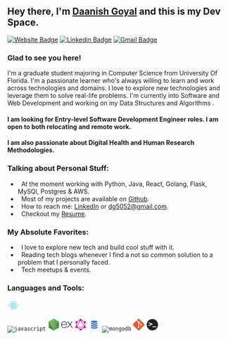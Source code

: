
## Hey there, I'm [Daanish Goyal](https://daanishgoyal.com) and this is my Dev Space.


[![Website Badge](https://img.shields.io/badge/website-000000?style=for-the-badge&logo=About.me&logoColor=white&link=https://daanishgoyal.com)](https://daanishgoyal.com)
[![Linkedin Badge](https://img.shields.io/badge/LinkedIn-0077B5?style=for-the-badge&logo=linkedin&logoColor=white)](https://linkedin.com/in/daanishgoyal)
[![Gmail Badge](https://img.shields.io/badge/Gmail-D14836?style=for-the-badge&logo=gmail&logoColor=white&link=mailto:dg5052@gmail.com)](mailto:dg5052@gmail.com)

### Glad to see you here! 

I'm a graduate student majoring in Computer Science from University Of Florida. I'm a passionate learner who's always willing to learn and work across technologies and domains. I love to explore new technologies and leverage them to solve real-life problems. I'm currently into Software and Web Development and working on my Data Structures and Algorithms .

#### I am looking for Entry-level Software Development Engineer roles. I am open to both relocating and remote work.




#### I am also passionate about Digital Health and Human Research Methodologies. 




### Talking about Personal Stuff:

- &nbsp; At the moment working with Python, Java, React, Golang, Flask, MySQl, Postgres & AWS.
- &nbsp; Most of my projects are available on [Github](https://github.com/daanishgoyal).
- &nbsp; How to reach me: [LinkedIn](https://linkedin.com/in/daanishgoyal) or dg5052@gmail.com.
- &nbsp; Checkout my [Resume](https://github.com/daanishgoyal/daanishgoyal/blob/master/DaanishgoyalResume.pdf).
### My Absolute Favorites:

- &nbsp; I love to explore new tech and build cool stuff with it.
- &nbsp; Reading tech blogs whenever I find a not so common solution to a problem that I personally faced.
- &nbsp; Tech meetups & events.

### Languages and Tools:

<code><img height="27" src="https://raw.githubusercontent.com/github/explore/80688e429a7d4ef2fca1e82350fe8e3517d3494d/topics/react/react.png" alt="react"></code>

<code><img height="27" src="https://user-images.githubusercontent.com/50735025/111870008-26005880-89a8-11eb-9da3-09faf8c80f9e.png" alt="javascript"></code>
<code><img height="27" src="https://raw.githubusercontent.com/github/explore/80688e429a7d4ef2fca1e82350fe8e3517d3494d/topics/nodejs/nodejs.png" alt="nodejs"></code>
<code><img height="27" src="https://raw.githubusercontent.com/devicons/devicon/master/icons/express/express-original.svg" alt="expressjs"></code>
<code><img height="27" src="https://raw.githubusercontent.com/github/explore/80688e429a7d4ef2fca1e82350fe8e3517d3494d/topics/graphql/graphql.png" alt="graphql"></code>
<code><img height="27" src="https://raw.githubusercontent.com/github/explore/80688e429a7d4ef2fca1e82350fe8e3517d3494d/topics/sql/sql.png" alt="sql"></code>
<code><img height="27" src="https://encrypted-tbn0.gstatic.com/images?q=tbn%3AANd9GcSTTzPAw-55ssm1Im594xYZ9eRQu2JylrkYLg&usqp=CAU" alt="mongodb"></code>
<code><img height="27" src="https://raw.githubusercontent.com/devicons/devicon/master/icons/git/git-original.svg" alt="git"></code>
<code><img height="27" src="https://raw.githubusercontent.com/github/explore/80688e429a7d4ef2fca1e82350fe8e3517d3494d/topics/terminal/terminal.png" alt="terminal"></code>

